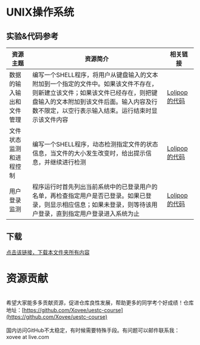 # UNIX操作系统

## 实验&代码参考

资源主题|资源简介|相关链接
---|---|---
数据的输入输出和文件管理|编写一个SHELL程序，将用户从键盘输入的文本附加到一个指定的文件中。如果该文件不存在，则新建立该文件；如果该文件已经存在，则把键盘输入的文本附加到该文件后面。输入内容及行数不限定，以空行表示输入结束。运行结束时显示该文件内容|[Lolipop的代码](https://github.com/LolipopJ/coursework-repo/tree/master/shell-SimpleExperiment/TextBuilding%20and%20KeyboardInput)
文件状态监测和进程控制|编写一个SHELL程序，动态检测指定文件的状态信息，当文件的大小发生改变时，给出提示信息，并继续进行检测|[Lolipop的代码](https://github.com/LolipopJ/coursework-repo/tree/master/shell-SimpleExperiment/FilesizeMonitor)
用户登录监测|程序运行时首先列出当前系统中的已登录用户的名单，再检查指定用户是否已登录。如果已登录，则显示相应信息；如果未登录，则等待该用户登录，直到指定用户登录进入系统为止|[Lolipop的代码](https://github.com/LolipopJ/coursework-repo/tree/master/shell-SimpleExperiment/LoginMonitor)

## 下载

[点击该链接，下载本文件夹所有内容](https://xovee.github.io/gitzip/?https://github.com/Xovee/uestc-course/tree/main/课程目录/UNIX操作系统)<br><h1>资源贡献</h1><br>希望大家能多多贡献资源，促进仓库良性发展，帮助更多的同学考个好成绩！仓库地址：[https://github.com/Xovee/uestc-course](https://github.com/Xovee/uestc-course)<br><br>国内访问GitHub不太稳定，有时候需要特殊手段。有问题可以邮件联系我：xovee at live.com